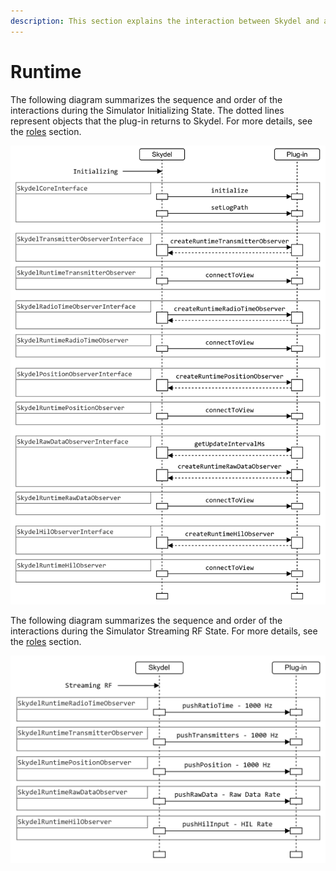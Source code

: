 ```yaml
---
description: This section explains the interaction between Skydel and a plug-in at runtime.
---
```


# Runtime

The following diagram summarizes the sequence and order of the interactions during the Simulator Initializing State. The dotted lines represent objects that the plug-in returns to Skydel. For more details, see the [roles](roles/ "mention") section.

<picture><source srcset="../.gitbook/assets/cs_gitbook-runtime_init.drawio.png" media="(prefers-color-scheme: dark)"><img src="../.gitbook/assets/cs_gitbook-runtime_init_light.drawio.png" alt="Skydel Interactions with a Plug-in During Simulator Initializing State"></picture>

The following diagram summarizes the sequence and order of the interactions during the Simulator Streaming RF State. For more details, see the [roles](roles/ "mention") section.

<picture><source srcset="../.gitbook/assets/cs_gitbook-streaming_rf_state_dark.drawio.png" media="(prefers-color-scheme: dark)"><img src="../.gitbook/assets/cs_gitbook-streaming_rf_state.drawio.png" alt="Skydel Interfactions with a Plug-in During Simulator Streaming RF State"></picture>

